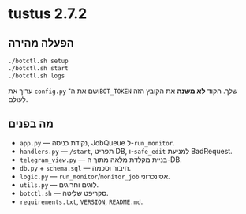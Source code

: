 # tustus 2.7.2

## הפעלה מהירה
```sh
./botctl.sh setup
./botctl.sh start
./botctl.sh logs
```

ערוך את `config.py` ושם את ה־`BOT_TOKEN` שלך. הקוד **לא משנה** את הקובץ הזה לעולם.

## מה בפנים
- `app.py` — נקודת כניסה, JobQueue ל-`run_monitor`.
- `handlers.py` — `/start`, תפריט DB, ו-`safe_edit` למניעת BadRequest.
- `telegram_view.py` — בניית מקלדת מלאה מתוך ה-DB.
- `db.py` + `schema.sql` — חיבור וסכמה.
- `logic.py` — `run_monitor`/`monitor_job` אסינכרוני.
- `utils.py` — לוגים וחריגים.
- `botctl.sh` — סקריפט שליטה.
- `requirements.txt`, `VERSION`, `README.md`.
```

